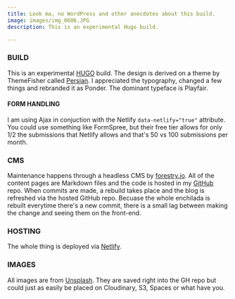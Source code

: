 ```yaml
---
title: Look ma, no WordPress and other anecdotes about this build.
image: images/img_0606.JPG
description: This is an experimental Hugo build.

---
```

### BUILD

This is an experimental [HUGO](https://gohugo.io/ "Hugo") build. The design is derived on a theme by ThemeFisher called [Persian](https://themes.gohugo.io/themes/persian-hugo "Persian"). I appreciated the typography, changed a few things and rebranded it as Ponder. The dominant typeface is Playfair.

#### FORM HANDLING

I am using Ajax in conjuction with the Netlify `data-netlify="true"` attribute. You could use something like FormSpree, but their free tier allows for only 1/2 the submissions that Netlify allows and that's 50 vs 100 submissions per month.

### CMS

Maintenance happens through a headless CMS by [forestry.io](https://forestry.io "Forestry CMS"). All of the content pages are Markdown files and the code is hosted in my [GitHub](https://github.com/tripdog/ "GitHub") repo. When commits are made, a rebuild takes place and the blog is refreshed via the hosted GitHub repo. Becuase the whole enchilada is rebuilt everytime there's a new commit, there is a small lag between making the change and seeing them on the front-end.

### HOSTING

The whole thing is deployed via [Netlify](https://www.netlify.com/ "Netlify").

### IMAGES

All images are from [Unsplash](https://unsplash.com "Unsplash"). They are saved right into the GH repo but could just as easily be placed on Cloudinary, S3, Spaces or what have you.